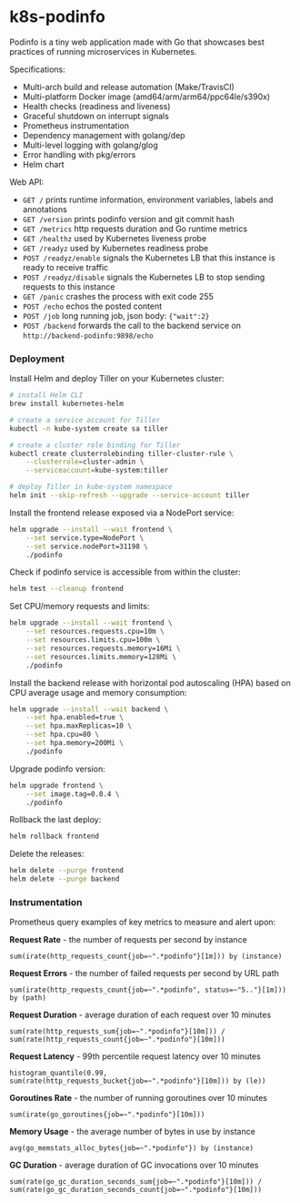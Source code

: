 # k8s-podinfo

Podinfo is a tiny web application made with Go 
that showcases best practices of running microservices in Kubernetes.

Specifications:

* Multi-arch build and release automation (Make/TravisCI)
* Multi-platform Docker image (amd64/arm/arm64/ppc64le/s390x)
* Health checks (readiness and liveness)
* Graceful shutdown on interrupt signals
* Prometheus instrumentation
* Dependency management with golang/dep
* Multi-level logging with golang/glog
* Error handling with pkg/errors
* Helm chart

Web API:

* `GET /` prints runtime information, environment variables, labels and annotations
* `GET /version` prints podinfo version and git commit hash 
* `GET /metrics` http requests duration and Go runtime metrics
* `GET /healthz` used by Kubernetes liveness probe
* `GET /readyz` used by Kubernetes readiness probe
* `POST /readyz/enable` signals the Kubernetes LB that this instance is ready to receive traffic
* `POST /readyz/disable` signals the Kubernetes LB to stop sending requests to this instance
* `GET /panic` crashes the process with exit code 255
* `POST /echo` echos the posted content
* `POST /job` long running job, json body: `{"wait":2}` 
* `POST /backend` forwards the call to the backend service on `http://backend-podinfo:9898/echo`

### Deployment

Install Helm and deploy Tiller on your Kubernetes cluster:

```bash
# install Helm CLI
brew install kubernetes-helm

# create a service account for Tiller
kubectl -n kube-system create sa tiller

# create a cluster role binding for Tiller
kubectl create clusterrolebinding tiller-cluster-rule \
    --clusterrole=cluster-admin \
    --serviceaccount=kube-system:tiller 

# deploy Tiller in kube-system namespace
helm init --skip-refresh --upgrade --service-account tiller
```

Install the frontend release exposed via a NodePort service:

```bash
helm upgrade --install --wait frontend \
    --set service.type=NodePort \
    --set service.nodePort=31198 \
    ./podinfo
```

Check if podinfo service is accessible from within the cluster:

```bash
helm test --cleanup frontend
```

Set CPU/memory requests and limits:

```bash
helm upgrade --install --wait frontend \
    --set resources.requests.cpu=10m \
    --set resources.limits.cpu=100m \
    --set resources.requests.memory=16Mi \
    --set resources.limits.memory=128Mi \
    ./podinfo
```

Install the backend release with horizontal pod autoscaling (HPA) based on CPU average usage and memory consumption:

```bash
helm upgrade --install --wait backend \
    --set hpa.enabled=true \
    --set hpa.maxReplicas=10 \
    --set hpa.cpu=80 \
    --set hpa.memory=200Mi \
    ./podinfo
```

Upgrade podinfo version:

```bash
helm upgrade frontend \
    --set image.tag=0.0.4 \
    ./podinfo
```

Rollback the last deploy:

```bash
helm rollback frontend
```

Delete the releases:

```bash
helm delete --purge frontend
helm delete --purge backend
```

### Instrumentation

Prometheus query examples of key metrics to measure and alert upon:

**Request Rate** - the number of requests per second by instance

```
sum(irate(http_requests_count{job=~".*podinfo"}[1m])) by (instance)
```

**Request Errors** - the number of failed requests per second by URL path

```
sum(irate(http_requests_count{job=~".*podinfo", status=~"5.."}[1m])) by (path)
```

**Request Duration** - average duration of each request over 10 minutes

```
sum(rate(http_requests_sum{job=~".*podinfo"}[10m])) / 
sum(rate(http_requests_count{job=~".*podinfo"}[10m]))
```

**Request Latency** - 99th percentile request latency over 10 minutes

```
histogram_quantile(0.99, sum(rate(http_requests_bucket{job=~".*podinfo"}[10m])) by (le))
```

**Goroutines Rate** - the number of running goroutines over 10 minutes

```
sum(irate(go_goroutines{job=~".*podinfo"}[10m]))
```

**Memory Usage** - the average number of bytes in use by instance

```
avg(go_memstats_alloc_bytes{job=~".*podinfo"}) by (instance)
```

**GC Duration** -  average duration of GC invocations over 10 minutes

```
sum(rate(go_gc_duration_seconds_sum{job=~".*podinfo"}[10m])) / 
sum(rate(go_gc_duration_seconds_count{job=~".*podinfo"}[10m]))
```

